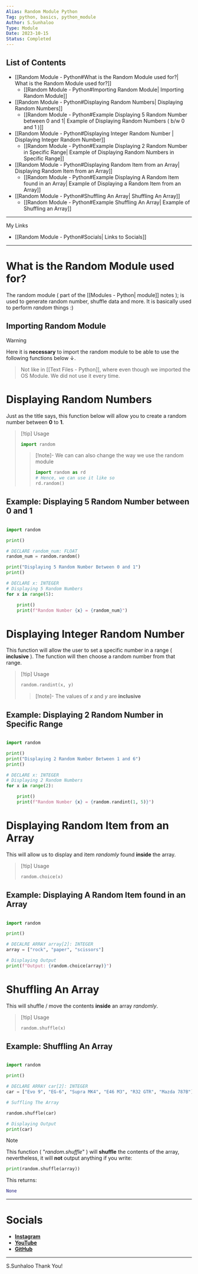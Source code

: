 ```yaml
---
Alias: Random Module Python
Tag: python, basics, python_module
Author: S.Sunhaloo
Type: Module
Date: 2023-10-15
Status: Completed
---
```


## List of Contents

- [[Random Module - Python#What is the Random Module used for?| What is the Random Module used for?]]
	- [[Random Module - Python#Importing Random Module| Importing Random Module]]
- [[Random Module - Python#Displaying Random Numbers| Displaying Random Numbers]]
	- [[Random Module - Python#Example Displaying 5 Random Number between 0 and 1| Example of Displaying Random Numbers ( b/w 0 and 1 )]]
- [[Random Module - Python#Displaying Integer Random Number | Displaying Integer Random Number]]
	- [[Random Module - Python#Example Displaying 2 Random Number in Specific Range| Example of Displaying Random Numbers in Specific Range]]
- [[Random Module - Python#Displaying Random Item from an Array| Displaying Random Item from an Array]]
	- [[Random Module - Python#Example Displaying A Random Item found in an Array| Example of Displaying a Random Item from an Array]]
- [[Random Module - Python#Shuffling An Array| Shuffling An Array]]
	- [[Random Module - Python#Example Shuffling An Array| Example of Shuffling an Array]]

---

My Links

- [[Random Module - Python#Socials| Links to Socials]]

---

# What is the Random Module used for?

The random module ( part of the [[Modules - Python| module]] notes ); is used to generate random number, shuffle data and more. It is basically used to perform *random* things :)

## Importing Random Module

>[!warning]
>Here it is **necessary** to import the random module to be able to use the following functions below $\downarrow$.

>Not like in [[Text Files - Python]], where even though we imported the OS Module. We did not use it every time.

# Displaying Random Numbers

Just as the title says, this function below will allow you to create a random number between **0** to **1**.

>[!tip] Usage
>```python
>import random
>```
>>[!note]-
>>We can can also change the way we use the random module
>>```python
>>import random as rd
>># Hence, we can use it like so
>>rd.random()
>>```


## Example: Displaying 5 Random Number between 0 and 1

```python

import random

print()

# DECLARE random_num: FLOAT
random_num = random.random()

print("Displaying 5 Random Number Between 0 and 1")
print()

# DECLARE x: INTEGER
# Displaying 5 Random Numbers
for x in range(5):

    print()
    print(f"Random Number {x} = {random_num}")

```

# Displaying Integer Random Number

This function will allow the user to set a specific number in a range ( **inclusive** ). The function will then choose a random number from that range.

>[!tip] Usage
>```python
>random.randint(x, y)
>```
>>[!note]-
>>The values of *x* and *y* are **inclusive**

## Example: Displaying 2 Random Number in Specific Range

```python

import random

print()
print("Displaying 2 Random Number Between 1 and 6")
print()

# DECLARE x: INTEGER
# Displaying 2 Random Numbers
for x in range(2):

    print()
    print(f"Random Number {x} = {random.randint(1, 5)}")

```

# Displaying Random Item from an Array

This will allow us to display and item *randomly* found **inside** the array.

>[!tip] Usage
>```python
>random.choice(x)
>```

## Example: Displaying A Random Item found in an Array

```python

import random

print()

# DECALRE ARRAY array[2]: INTEGER
array = ["rock", "paper", "scissors"]

# Displaying Output
print(f"Output: {random.choice(array)}")

```

# Shuffling An Array

This will shuffle / move the contents **inside** an array *randomly*.

>[!tip] Usage
>```python
>random.shuffle(x)
>```

## Example: Shuffling An Array

```python

import random

print()

# DECLARE ARRAY car[2]: INTEGER
car = ["Evo 9", "EG-6", "Supra MK4", "E46 M3", "R32 GTR", "Mazda 787B"]

# Suffling The Array

random.shuffle(car)

# Displaying Output
print(car)

```

>[!note]
>This function ( "*random.shuffle*" ) will **shuffle** the contents of the array, nevertheless, it will **not** output anything if you write:
>```python
>print(random.shuffle(array))
>```
>This returns:
>```python
>None
>```

---

# Socials

- [**Instagram**](https://www.instagram.com/s.sunhaloo/)
- [**YouTube**](https://www.youtube.com/channel/UCMkQZsuW6eHMhdUObLPSpwg)
- [**GitHub**](https://www.github.com/Sunhaloo)

---

S.Sunhaloo
Thank You!